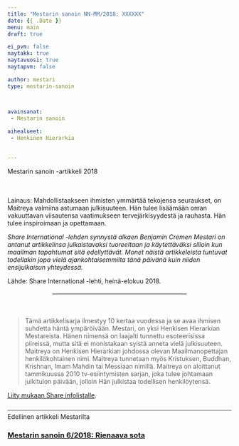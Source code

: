 ```yaml
---
title: "Mestarin sanoin NN-MM/2018: XXXXXX"
date: {{ .Date }}
menu: main
draft: true

ei_pvm: false
naytakk: true
naytavuosi: true
naytapvm: false

author: mestari
type: mestarin-sanoin



avainsanat:
 - Mestarin sanoin
 
aihealueet:
 - Henkinen Hierarkia
 

---
```

Mestarin sanoin -artikkeli 2018
<p></div><br clear='all' /><br />
Lainaus: Mahdollistaakseen ihmisten ymmärtää tekojensa seuraukset, on Maitreya valmiina astumaan julkisuuteen. Hän tulee lisäämään oman vakuuttavan viisautensa vaatimukseen tervejärkisyydestä ja rauhasta. Hän tulee inspiroimaan ja opettamaan.</p>
<!-- more -->


<div class='masterarticle'>


<p><em>Share International -lehden synnystä alkaen Benjamin Cremen Mestari on antanut artikkelinsa julkaistavaksi tuoreeltaan ja käytettäväksi silloin kun maailman tapahtumat sitä edellyttävät. Monet näistä artikkeleista tuntuvat todellakin jopa vielä ajankohtaisemmilta tänä päivänä kuin niiden ensijulkaisun yhteydessä.</em></p>
<p class='mastersource'>Lähde: Share International -lehti, heinä-elokuu 2018.</p>
<hr style="margin: 20px 20%;" />
<p><br />
<blockquote>Tämä artikkelisarja ilmestyy 10 kertaa vuodessa ja se avaa ihmisen suhdetta häntä ympäröivään. Mestari, on yksi Henkisen Hierarkian Mestareista. Hänen nimensä on laajalti tunnettu esoteerisissa piireissä, mutta sitä ei monistakaan syistä anneta vielä julkisuuteen. Maitreya on Henkisen Hierarkian johdossa olevan Maailmanopettajan henkilökohtainen nimi. Maitreya tunnetaan myös Kristuksen, Buddhan, Krishnan, Imam Mahdin tai Messiaan nimillä. Maitreya on aloittanut tammikuussa 2010 tv-esiintymisten sarjan, joka tulee johtamaan julkitulon päivään, jolloin Hän julkistaa todellisen henkilöytensä.</blockquote></p>
<p><a title="Liity mukaan" href="//xit.fi/sharelistalle" target="_blank" rel="noopener nofollow">Liity mukaan Share infolistalle</a>.
<p style="margin-top: 25px; padding-top: 5px; border-top: 1px solid #555555;">Edellinen artikkeli Mestarilta</p>
<h3><a title="Mestarin sanoin 6/2018: Rienaava sota" href="https://www.share.fi/mestarin-sanoin/6_2018-rienaava-sota">Mestarin sanoin 6/2018: Rienaava sota<br />
</a></h3>

</div> <!-- ends class masterarticle -->
